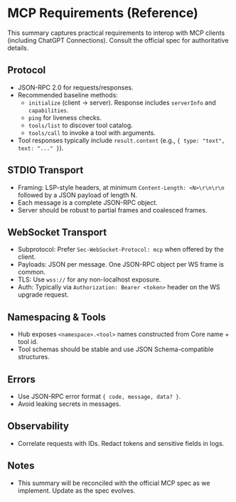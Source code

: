 # MCP Requirements (Reference)

This summary captures practical requirements to interop with MCP clients (including ChatGPT Connections). Consult the official spec for authoritative details.

## Protocol
- JSON-RPC 2.0 for requests/responses.
- Recommended baseline methods:
  - `initialize` (client → server). Response includes `serverInfo` and `capabilities`.
  - `ping` for liveness checks.
  - `tools/list` to discover tool catalog.
  - `tools/call` to invoke a tool with arguments.
- Tool responses typically include `result.content` (e.g., `{ type: "text", text: "..." }`).

## STDIO Transport
- Framing: LSP-style headers, at minimum `Content-Length: <N>\r\n\r\n` followed by a JSON payload of length N.
- Each message is a complete JSON-RPC object.
- Server should be robust to partial frames and coalesced frames.

## WebSocket Transport
- Subprotocol: Prefer `Sec-WebSocket-Protocol: mcp` when offered by the client.
- Payloads: JSON per message. One JSON-RPC object per WS frame is common.
- TLS: Use `wss://` for any non-localhost exposure.
- Auth: Typically via `Authorization: Bearer <token>` header on the WS upgrade request.

## Namespacing & Tools
- Hub exposes `<namespace>.<tool>` names constructed from Core name + tool id.
- Tool schemas should be stable and use JSON Schema-compatible structures.

## Errors
- Use JSON-RPC error format `{ code, message, data? }`.
- Avoid leaking secrets in messages.

## Observability
- Correlate requests with IDs. Redact tokens and sensitive fields in logs.

## Notes
- This summary will be reconciled with the official MCP spec as we implement. Update as the spec evolves.

